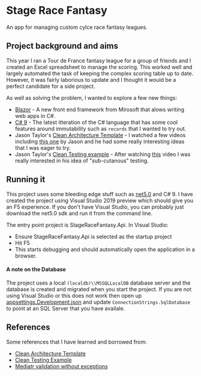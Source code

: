 # Stage Race Fantasy
An app for managing custom cylce race fantasy leagues.

## Project background and aims
This year I ran a Tour de France fantasy league for a group of friends and I created an Excel spreadsheet to manage the scoring.  This worked well and largely automated the task of keeping the complex scoring table up to date.  However, it was fairly laborious to update and I thought it would be a perfect candidate for a side project.

As well as solving the problem, I wanted to explore a few new things:
- [Blazor](https://docs.microsoft.com/en-gb/aspnet/core/blazor/?view=aspnetcore-5.0) - A new front end framework from Mirosoft that alows writing web apps in C#.
- [C# 9](https://docs.microsoft.com/en-us/dotnet/csharp/whats-new/csharp-9) - The latest itteration of the C# language that has some cool features around immutability such as `records` that I wanted to try out.
- Jason Taylor's [Clean Architecture Template](https://github.com/jasontaylordev/CleanArchitecture) - I watched a few videos including [this one](https://www.youtube.com/watch?v=dK4Yb6-LxAk&t=2706s) by Jason and he had some really interesting ideas that I was eager to try.
- Jason Taylor's [Clean Testing example](https://github.com/jasontaylordev/CleanTesting) - After watching [this](https://www.youtube.com/watch?v=2UJ7mAtFuio) video I was really interested in his idea of "sub-cutanous" testing.

## Running it
This project uses some bleeding edge stuff such as [net5.0](https://devblogs.microsoft.com/dotnet/introducing-net-5/) and C# 9.  I have created the project using Visual Studio 2019 preview which should give you an F5 experience.  If you don't have Visual Studio, you can probably just download the net5.0 sdk and run it from the command line.

The entry point project is StageRaceFantasy.Api.  In Visual Studio:
- Ensure StageRaceFantasy.Api is selected as the startup project
- Hit F5
- This starts debugging and should automatically open the application in a browser.

#### A note on the Database
The project uses a local `(localdb)\\MSSQLLocalDB` database server and the database is created and migrated when you start the project.  If you are not using Visual Studio or this does not work then open up [appsettings.Development.json](.\StageRaceFantasy.Api\appsettings.Development.json) and update `ConnectionStrings.SqlDatabase` to point at an SQL Server that you have availale.


## References
Some references that I have learned and borrowed from:
- [Clean Architecture Template](https://github.com/jasontaylordev/CleanArchitecture)
- [Clean Testing Example](https://github.com/jasontaylordev/CleanTesting)
- [Mediatr validation without exceptions](https://medium.com/the-cloud-builders-guild/validation-without-exceptions-using-a-mediatr-pipeline-behavior-278f124836dc)